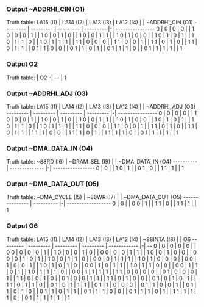
### Output ~ADDRHI_CIN (O1)
Truth table:
 LA15 (I1) | LA14 (I2) | LA13 (I3) | LA12 (I4) | | ~ADDRHI_CIN (O1)
 --------- | --------- | --------- | --------- |-| ----------------
         0 |         0 |         0 |         0 | | 1
         0 |         0 |         0 |         1 | | 1
         0 |         0 |         1 |         0 | | 1
         0 |         0 |         1 |         1 | | 1
         0 |         1 |         0 |         0 | | 1
         0 |         1 |         0 |         1 | | 1
         0 |         1 |         1 |         0 | | 1
         0 |         1 |         1 |         1 | | 1
         1 |         0 |         0 |         0 | | 1
         1 |         0 |         0 |         1 | | 1
         1 |         0 |         1 |         0 | | 1
         1 |         0 |         1 |         1 | | 0
         1 |         1 |         0 |         0 | | 0
         1 |         1 |         0 |         1 | | 0
         1 |         1 |         1 |         0 | | 0
         1 |         1 |         1 |         1 | | 1

### Output O2
Truth table:
 | O2
-| --
 | 1

### Output ~ADDRHI_ADJ (O3)
Truth table:
 LA15 (I1) | LA14 (I2) | LA13 (I3) | LA12 (I4) | | ~ADDRHI_ADJ (O3)
 --------- | --------- | --------- | --------- |-| ----------------
         0 |         0 |         0 |         0 | | 1
         0 |         0 |         0 |         1 | | 1
         0 |         0 |         1 |         0 | | 1
         0 |         0 |         1 |         1 | | 1
         0 |         1 |         0 |         0 | | 1
         0 |         1 |         0 |         1 | | 1
         0 |         1 |         1 |         0 | | 1
         0 |         1 |         1 |         1 | | 1
         1 |         0 |         0 |         0 | | 1
         1 |         0 |         0 |         1 | | 1
         1 |         0 |         1 |         0 | | 1
         1 |         0 |         1 |         1 | | 1
         1 |         1 |         0 |         0 | | 1
         1 |         1 |         0 |         1 | | 1
         1 |         1 |         1 |         0 | | 0
         1 |         1 |         1 |         1 | | 1

### Output ~DMA_DATA_IN (O4)
Truth table:
 ~88RD (I6) | ~DRAM_SEL (I9) | | ~DMA_DATA_IN (O4)
 ---------- | -------------- |-| -----------------
          0 |              0 | | 1
          0 |              1 | | 0
          1 |              0 | | 1
          1 |              1 | | 1

### Output ~DMA_DATA_OUT (O5)
Truth table:
 ~DMA_CYCLE (I5) | ~88WR (I7) | | ~DMA_DATA_OUT (O5)
 --------------- | ---------- |-| ------------------
               0 |          0 | | 0
               0 |          1 | | 1
               1 |          0 | | 1
               1 |          1 | | 1

### Output O6
Truth table:
 LA15 (I1) | LA14 (I2) | LA13 (I3) | LA12 (I4) | ~88INTA (I8) | | O6
 --------- | --------- | --------- | --------- | ------------ |-| --
         0 |         0 |         0 |         0 |            0 | | 0
         0 |         0 |         0 |         0 |            1 | | 1
         0 |         0 |         0 |         1 |            0 | | 0
         0 |         0 |         0 |         1 |            1 | | 1
         0 |         0 |         1 |         0 |            0 | | 0
         0 |         0 |         1 |         0 |            1 | | 1
         0 |         0 |         1 |         1 |            0 | | 0
         0 |         0 |         1 |         1 |            1 | | 1
         0 |         1 |         0 |         0 |            0 | | 0
         0 |         1 |         0 |         0 |            1 | | 1
         0 |         1 |         0 |         1 |            0 | | 0
         0 |         1 |         0 |         1 |            1 | | 1
         0 |         1 |         1 |         0 |            0 | | 0
         0 |         1 |         1 |         0 |            1 | | 1
         0 |         1 |         1 |         1 |            0 | | 0
         0 |         1 |         1 |         1 |            1 | | 1
         1 |         0 |         0 |         0 |            0 | | 0
         1 |         0 |         0 |         0 |            1 | | 1
         1 |         0 |         0 |         1 |            0 | | 0
         1 |         0 |         0 |         1 |            1 | | 1
         1 |         0 |         1 |         0 |            0 | | 0
         1 |         0 |         1 |         0 |            1 | | 1
         1 |         0 |         1 |         1 |            0 | | 0
         1 |         0 |         1 |         1 |            1 | | 0
         1 |         1 |         0 |         0 |            0 | | 0
         1 |         1 |         0 |         0 |            1 | | 0
         1 |         1 |         0 |         1 |            0 | | 0
         1 |         1 |         0 |         1 |            1 | | 0
         1 |         1 |         1 |         0 |            0 | | 0
         1 |         1 |         1 |         0 |            1 | | 1
         1 |         1 |         1 |         1 |            0 | | 0
         1 |         1 |         1 |         1 |            1 | | 1
